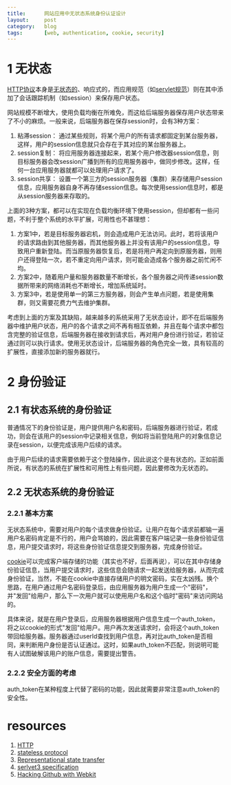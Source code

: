 ```yaml
---
title:      网站应用中无状态系统身份认证设计
layout:     post
category:   blog
tags:       [web, authentication, cookie, security]
---
```


# 1 无状态

[HTTP协议][3]本身是[无状态的][2]、响应式的，而应用规范（如[servlet规范][1]）则在其中添加了会话跟踪机制（如session）来保存用户状态。

网站规模不断增大，使用负载均衡在所难免，而这给后端服务器保存用户状态带来了不小的麻烦。一般来说，后端服务器在保存session时，会有3种方案：

1. 粘滞session： 通过某些规则，将某个用户的所有请求都固定到某台服务器，这样，用户的session信息就只会存在于其对应的某台服务器上。
2. session复制： 将应用服务器连接起来，若某个用户修改器session信息，则目标服务器会改session广播到所有的应用服务器中，做同步修改。这样，任何一台应用服务器就都可以处理用户请求了。
3. session共享： 设置一个第三方的session服务器（集群）来存储用户session信息，应用服务器自身不再存储session信息。每次使用session信息时，都是从session服务器来存取的。

上面的3种方案，都可以在实现在负载均衡环境下使用session，但却都有一些问题，不利于整个系统的水平扩展，可用性也不甚理想：

1. 方案1中，若是目标服务器宕机，则会造成用户无法访问。此时，若将该用户的请求路由到其他服务器，而其他服务器上并没有该用户的session信息，导致用户重新登陆。而当原服务器恢复后，若是将用户再定向到原服务器，则用户还得登陆一次，若不重定向用户请求，则可能会造成各个服务器之前忙闲不均。
2. 方案2中，随着用户量和服务器数量不断增长，各个服务器之间传递session数据所带来的网络消耗也不断增长，增加系统延时。
3. 方案3中，若是使用单一的第三方服务器，则会产生单点问题，若是使用集群，则又需要花费力气去维护集群。

考虑到上面的方案及其缺陷，越来越多的系统采用了无状态设计，即不在后端服务器中维护用户状态，用户的各个请求之间不再有相互依赖，并且在每个请求中都包含完整的验证信息，后端服务器在接收到请求后，再对用户身份进行验证，若验证通过则可以执行请求。使用无状态设计，后端服务器的角色完全一致，具有较高的扩展性，直接添加新的服务器就行。

# 2 身份验证

## 2.1 有状态系统的身份验证

普通情况下的身份验证是，用户提供用户名和密码，后端服务器进行验证，若成功，则会在该用户的session中记录相关信息，例如将当前登陆用户的对象信息记录在session，以便完成该用户后续的请求。

由于用户后续的请求需要依赖于这个登陆操作，因此说这个是有状态的。正如前面所说，有状态的系统在扩展性和可用性上有些问题，因此要修改为无状态的。

## 2.2 无状态系统的身份验证

### 2.2.1 基本方案

无状态系统中，需要对用户的每个请求做身份验证。让用户在每个请求前都输一遍用户名密码肯定是不行的，用户会骂娘的，因此需要在客户端记录一些身份验证信息，用户提交请求时，将这些身份验证信息提交到服务器，完成身份验证。

[cookie][5]可以完成客户端存储的功能（其实也不好，后面再说），可以在其中存储身份验证信息，当用户提交请求时，这些信息会随请求一起发送给服务器，从而完成身份验证，当然，不能在cookie中直接存储用户的明文密码，实在太凶残。换个思路，在用户通过用户名密码登录后，由应用服务器为用户生成一个"密码"，并"发回"给用户，那么下一次用户就可以使用用户名和这个临时"密码"来访问网站的。

具体来说，就是在用户登录后，应用服务器根据用户信息生成一个auth_token，将之以cookie的形式"发回"给用户。用户再次发送请求时，会将这个auth_token带回给服务器。服务器通过userId查找到用户信息，再对比auth_token是否相同，来判断用户身份是否认证通过。这时，如果auth_token不匹配，则说明可能有人试图破解该用户的账户信息，需要提出警告。





### 2.2.2 安全方面的考虑

auth_token在某种程度上代替了密码的功能，因此就需要非常注意auth_token的安全性。





# resources

1. [HTTP][3]
2. [stateless protocol][2]
3. [Representational state transfer][4]
4. [serlvet3 specification][1]
5. [Hacking Github with Webkit][6]






[1]:    https://jcp.org/en/jsr/detail?id=315
[2]:    http://en.wikipedia.org/wiki/Stateless_protocol
[3]:    https://www.ietf.org/rfc/rfc2616.txt
[4]:    http://en.wikipedia.org/wiki/Representational_state_transfer
[5]:    http://en.wikipedia.org/wiki/HTTP_cookie
[6]:    http://homakov.blogspot.com/2013/03/hacking-github-with-webkit.html